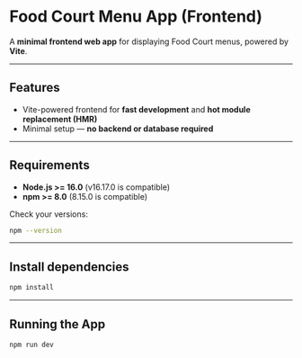 # Food Court Menu App (Frontend)

A **minimal frontend web app** for displaying Food Court menus, powered by **Vite**.

---

## Features

- Vite-powered frontend for **fast development** and **hot module replacement (HMR)**  
- Minimal setup — **no backend or database required**  

---

## Requirements

- **Node.js >= 16.0** (v16.17.0 is compatible)  
- **npm >= 8.0** (8.15.0 is compatible)  


Check your versions:

```bash
npm --version
```

---

## Install dependencies

```bash
npm install
```
---

## Running the App

```bash
npm run dev
```
